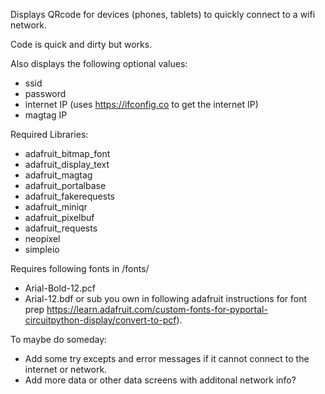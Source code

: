 Displays QRcode for devices (phones, tablets) to quickly connect to a wifi network. 

Code is quick and dirty but works.

Also displays the following optional values:
 - ssid 
 - password
 - internet IP (uses https://ifconfig.co to get the internet IP)
 - magtag IP

Required Libraries:
 - adafruit_bitmap_font
 - adafruit_display_text
 - adafruit_magtag
 - adafruit_portalbase
 - adafruit_fakerequests
 - adafruit_miniqr
 - adafruit_pixelbuf
 - adafruit_requests
 - neopixel
 - simpleio
 
 
Requires following fonts in /fonts/ 
 - Arial-Bold-12.pcf
 - Arial-12.bdf
 or sub you own in following adafruit instructions for font prep https://learn.adafruit.com/custom-fonts-for-pyportal-circuitpython-display/convert-to-pcf).
 
To maybe do someday:
 - Add some try excepts and error messages if it cannot connect to the internet or network.
 - Add more data or other data screens with additonal network info?
